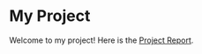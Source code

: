# My Project

Welcome to my project! Here is the [Project Report](./MS%20Course%20Project%20Report.pdf).
